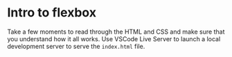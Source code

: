 # Intro to flexbox

Take a few moments to read through the HTML and CSS and make sure that you understand how it all works. Use VSCode Live Server to launch a local development server to serve the `index.html` file.
